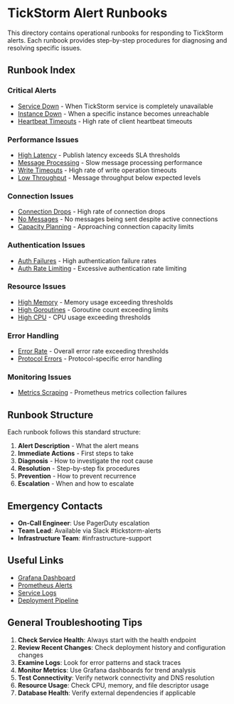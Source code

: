 # TickStorm Alert Runbooks

This directory contains operational runbooks for responding to TickStorm alerts. Each runbook provides step-by-step procedures for diagnosing and resolving specific issues.

## Runbook Index

### Critical Alerts
- [Service Down](./service-down.md) - When TickStorm service is completely unavailable
- [Instance Down](./instance-down.md) - When a specific instance becomes unreachable
- [Heartbeat Timeouts](./heartbeat-timeouts.md) - High rate of client heartbeat timeouts

### Performance Issues
- [High Latency](./high-latency.md) - Publish latency exceeds SLA thresholds
- [Message Processing](./message-processing.md) - Slow message processing performance
- [Write Timeouts](./write-timeouts.md) - High rate of write operation timeouts
- [Low Throughput](./low-throughput.md) - Message throughput below expected levels

### Connection Issues
- [Connection Drops](./connection-drops.md) - High rate of connection drops
- [No Messages](./no-messages.md) - No messages being sent despite active connections
- [Capacity Planning](./capacity-planning.md) - Approaching connection capacity limits

### Authentication Issues
- [Auth Failures](./auth-failures.md) - High authentication failure rates
- [Auth Rate Limiting](./auth-rate-limiting.md) - Excessive authentication rate limiting

### Resource Issues
- [High Memory](./high-memory.md) - Memory usage exceeding thresholds
- [High Goroutines](./high-goroutines.md) - Goroutine count exceeding limits
- [High CPU](./high-cpu.md) - CPU usage exceeding thresholds

### Error Handling
- [Error Rate](./error-rate.md) - Overall error rate exceeding thresholds
- [Protocol Errors](./protocol-errors.md) - Protocol-specific error handling

### Monitoring Issues
- [Metrics Scraping](./metrics-scraping.md) - Prometheus metrics collection failures

## Runbook Structure

Each runbook follows this standard structure:

1. **Alert Description** - What the alert means
2. **Immediate Actions** - First steps to take
3. **Diagnosis** - How to investigate the root cause
4. **Resolution** - Step-by-step fix procedures
5. **Prevention** - How to prevent recurrence
6. **Escalation** - When and how to escalate

## Emergency Contacts

- **On-Call Engineer**: Use PagerDuty escalation
- **Team Lead**: Available via Slack #tickstorm-alerts
- **Infrastructure Team**: #infrastructure-support

## Useful Links

- [Grafana Dashboard](${GRAFANA_URL}/d/tickstorm-overview)
- [Prometheus Alerts](${PROMETHEUS_URL}/alerts)
- [Service Logs](${LOGS_URL}/tickstorm)
- [Deployment Pipeline](${CI_URL}/tickstorm)

## General Troubleshooting Tips

1. **Check Service Health**: Always start with the health endpoint
2. **Review Recent Changes**: Check deployment history and configuration changes
3. **Examine Logs**: Look for error patterns and stack traces
4. **Monitor Metrics**: Use Grafana dashboards for trend analysis
5. **Test Connectivity**: Verify network connectivity and DNS resolution
6. **Resource Usage**: Check CPU, memory, and file descriptor usage
7. **Database Health**: Verify external dependencies if applicable
